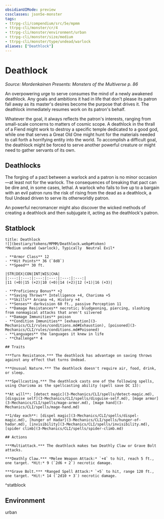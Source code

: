 ```yaml
---
obsidianUIMode: preview
cssclasses: json5e-monster
tags:
- ttrpg-cli/compendium/src/5e/mpmm
- ttrpg-cli/monster/cr/4
- ttrpg-cli/monster/environment/urban
- ttrpg-cli/monster/size/medium
- ttrpg-cli/monster/type/undead/warlock
aliases: ["Deathlock"]
---
```

# Deathlock
*Source: Mordenkainen Presents: Monsters of the Multiverse p. 86*  

An overpowering urge to serve consumes the mind of a newly awakened deathlock. Any goals and ambitions it had in life that don't please its patron fall away as its master's desires become the purpose that drives it. The deathlock immediately resumes work on its patron's behalf.

Whatever the goal, it always reflects the patron's interests, ranging from small-scale concerns to matters of cosmic scope. A deathlock in the thrall of a Fiend might work to destroy a specific temple dedicated to a good god, while one that serves a Great Old One might hunt for the materials needed to call forth a horrifying entity into the world. To accomplish a difficult goal, the deathlock might be forced to serve another powerful creature or might need to gather servants of its own.

## Deathlocks

The forging of a pact between a warlock and a patron is no minor occasion—at least not for the warlock. The consequences of breaking that pact can be dire and, in some cases, lethal. A warlock who fails to live up to a bargain with an evil patron runs the risk of rising from the dead as a deathlock, a foul Undead driven to serve its otherworldly patron.

An powerful necromancer might also discover the wicked methods of creating a deathlock and then subjugate it, acting as the deathlock's patron.

## Statblock

```ad-statblock
title: Deathlock
![](bestiary/tokens/MPMM/Deathlock.webp#token)
*Medium undead (warlock), Typically  Neutral Evil*

- **Armor Class** 12
- **Hit Points** 36 (`8d8`)
- **Speed** 30 ft.

|STR|DEX|CON|INT|WIS|CHA|
|:---:|:---:|:---:|:---:|:---:|:---:|
|11 (+0)|15 (+2)|10 (+0)|14 (+2)|12 (+1)|16 (+3)|

- **Proficiency Bonus** +2
- **Saving Throws** Intelligence +4, Charisma +5
- **Skills** Arcana +4, History +4
- **Senses** darkvision 60 ft., passive Perception 11
- **Damage Resistances** necrotic; bludgeoning, piercing, slashing from nonmagical attacks that aren't silvered
- **Damage Immunities** poison
- **Condition Immunities** [exhaustion](3-Mechanics/CLI/rules/conditions.md#Exhaustion), [poisoned](3-Mechanics/CLI/rules/conditions.md#Poisoned)
- **Languages** the languages it knew in life
- **Challenge** 4

## Traits

***Turn Resistance.*** The deathlock has advantage on saving throws against any effect that turns Undead.

***Unusual Nature.*** The deathlock doesn't require air, food, drink, or sleep.

***Spellcasting.*** The deathlock casts one of the following spells, using Charisma as the spellcasting ability (spell save DC 13):

**At will**: [detect magic](3-Mechanics/CLI/spells/detect-magic.md), [disguise self](3-Mechanics/CLI/spells/disguise-self.md), [mage armor](3-Mechanics/CLI/spells/mage-armor.md), [mage hand](3-Mechanics/CLI/spells/mage-hand.md)

**1/day each**: [dispel magic](3-Mechanics/CLI/spells/dispel-magic.md), [hunger of Hadar](3-Mechanics/CLI/spells/hunger-of-hadar.md), [invisibility](3-Mechanics/CLI/spells/invisibility.md), [spider climb](3-Mechanics/CLI/spells/spider-climb.md)

## Actions

***Multiattack.*** The deathlock makes two Deathly Claw or Grave Bolt attacks.

***Deathly Claw.*** *Melee Weapon Attack:* `+4` to hit, reach 5 ft., one target. *Hit:* 9 (`2d6 + 2`) necrotic damage.

***Grave Bolt.*** *Ranged Spell Attack:* `+5` to hit, range 120 ft., one target. *Hit:* 14 (`2d10 + 3`) necrotic damage.
```
^statblock

## Environment

urban
